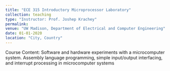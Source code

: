 ```yaml
---
title: "ECE 315 Introductory Microprocessor Laboratory"
collection: teaching
type: "Instructor: Prof. Joshep Krachey"
permalink:
venue: "UW Madison, Department of Electrical and Computer Engineering"
date: 01-01-2020
location: "City, Country"
---
```


Course Content:  Software and hardware experiments with a microcomputer system. Assembly language programming, simple input/output interfacing, and interrupt processing in microcomputer systems
